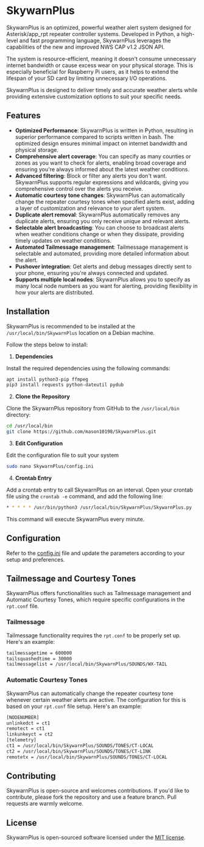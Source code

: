 # SkywarnPlus

SkywarnPlus is an optimized, powerful weather alert system designed for Asterisk/app_rpt repeater controller systems. Developed in Python, a high-level and fast programming language, SkywarnPlus leverages the capabilities of the new and improved NWS CAP v1.2 JSON API. 

The system is resource-efficient, meaning it doesn't consume unnecessary internet bandwidth or cause excess wear on your physical storage. This is especially beneficial for Raspberry Pi users, as it helps to extend the lifespan of your SD card by limiting unnecessary I/O operations. 

SkywarnPlus is designed to deliver timely and accurate weather alerts while providing extensive customization options to suit your specific needs.

## Features

* **Optimized Performance**: SkywarnPlus is written in Python, resulting in superior performance compared to scripts written in bash. The optimized design ensures minimal impact on internet bandwidth and physical storage.
* **Comprehensive alert coverage**: You can specify as many counties or zones as you want to check for alerts, enabling broad coverage and ensuring you're always informed about the latest weather conditions.
* **Advanced filtering**: Block or filter any alerts you don't want. SkywarnPlus supports regular expressions and wildcards, giving you comprehensive control over the alerts you receive.
* **Automatic courtesy tone changes**: SkywarnPlus can automatically change the repeater courtesy tones when specified alerts exist, adding a layer of customization and relevance to your alert system.
* **Duplicate alert removal**: SkywarnPlus automatically removes any duplicate alerts, ensuring you only receive unique and relevant alerts.
* **Selectable alert broadcasting**: You can choose to broadcast alerts when weather conditions change or when they dissipate, providing timely updates on weather conditions.
* **Automated Tailmessage management**: Tailmessage management is selectable and automated, providing more detailed information about the alert.
* **Pushover integration**: Get alerts and debug messages directly sent to your phone, ensuring you're always connected and updated.
* **Supports multiple local nodes**: SkywarnPlus allows you to specify as many local node numbers as you want for alerting, providing flexibility in how your alerts are distributed.

## Installation

SkywarnPlus is recommended to be installed at the `/usr/local/bin/SkywarnPlus` location on a Debian machine.

Follow the steps below to install:

1. **Dependencies**

Install the required dependencies using the following commands:

```bash
apt install python3-pip ffmpeg
pip3 install requests python-dateutil pydub
```

2. **Clone the Repository**

Clone the SkywarnPlus repository from GitHub to the `/usr/local/bin` directory:

```bash
cd /usr/local/bin
git clone https://github.com/mason10198/SkywarnPlus.git
```
3. **Edit Configuration**

Edit the configuration file to suit your system
```bash
sudo nano SkywarnPlus/config.ini
```

4. **Crontab Entry**

Add a crontab entry to call SkywarnPlus on an interval. Open your crontab file using the `crontab -e` command, and add the following line:

```bash
* * * * * /usr/bin/python3 /usr/local/bin/SkywarnPlus/SkywarnPlus.py
```

This command will execute SkywarnPlus every minute.

## Configuration

Refer to the [config.ini](config.ini) file and update the parameters according to your setup and preferences.

## Tailmessage and Courtesy Tones

SkywarnPlus offers functionalities such as Tailmessage management and Automatic Courtesy Tones, which require specific configurations in the `rpt.conf` file.

### Tailmessage

Tailmessage functionality requires the `rpt.conf` to be properly set up. Here's an example:

```bash
tailmessagetime = 600000
tailsquashedtime = 30000
tailmessagelist = /usr/local/bin/SkywarnPlus/SOUNDS/WX-TAIL
```

### Automatic Courtesy Tones

SkywarnPlus can automatically change the repeater courtesy tone whenever certain weather alerts are active. The configuration for this is based on your `rpt.conf` file setup. Here's an example:

```bash
[NODENUMBER]
unlinkedct = ct1
remotect = ct1
linkunkeyct = ct2
[telemetry]
ct1 = /usr/local/bin/SkywarnPlus/SOUNDS/TONES/CT-LOCAL
ct2 = /usr/local/bin/SkywarnPlus/SOUNDS/TONES/CT-LINK
remotetx = /usr/local/bin/SkywarnPlus/SOUNDS/TONES/CT-LOCAL
```

## Contributing

SkywarnPlus is open-source and welcomes contributions. If you'd like to contribute, please fork the repository and use a feature branch. Pull requests are warmly welcome.

## License

SkywarnPlus is open-sourced software licensed under the [MIT license](LICENSE).
